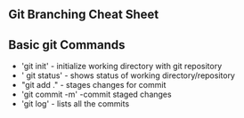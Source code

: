 ## Git Branching Cheat Sheet

## Basic git Commands
* 'git init' - initialize working directory with git repository
* ' git status' - shows status of working directory/repository
* "git add ." - stages changes for commit
* 'git commit -m' -commit staged changes
* 'git log' - lists all the commits
